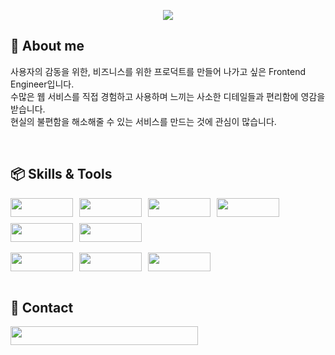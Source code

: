 <p align="center">
  <img src="https://capsule-render.vercel.app/api?type=waving&width=full&height=400&color=624d3f&text=Seungheon%20Shin&fontColor=fef8f5&fontAlign=50&fontAlignY=30&fontSize=60&desc=Frontend%20Engineer"/>
</p>

## 🐻 About me
<p>
  사용자의 감동을 위한, 비즈니스를 위한 프로덕트를 만들어 나가고 싶은 Frontend Engineer입니다.<br />
  수많은 웹 서비스를 직접 경험하고 사용하며 느끼는 사소한 디테일들과 편리함에 영감을 받습니다.<br />
  현실의 불편함을 해소해줄 수 있는 서비스를 만드는 것에 관심이 많습니다.<br />
</p>
<br />

## 📦 Skills & Tools
<div style="display: flex; flex-wrap: wrap; gap: 10px;">
  <img src="https://img.shields.io/badge/html5-E34F26.svg?style=for-the-badge&logo=html5&logoColor=white" style="width: 100px; height: 30px;"/>
  <img src="https://img.shields.io/badge/node.js-339933.svg?style=for-the-badge&logo=nodedotjs&logoColor=white" style="width: 100px; height: 30px;"/>
  <img src="https://img.shields.io/badge/javascript-F7DF1E.svg?style=for-the-badge&logo=javascript&logoColor=black" style="width: 100px; height: 30px;"/>
  <img src="https://img.shields.io/badge/typescript-007ACC.svg?style=for-the-badge&logo=typescript&logoColor=white" style="width: 100px; height: 30px;"/>
  <img src="https://img.shields.io/badge/react-20232a.svg?style=for-the-badge&logo=react&logoColor=61DAFB" style="width: 100px; height: 30px;"/>
  <img src="https://img.shields.io/badge/next.js-000000.svg?style=for-the-badge&logo=nextdotjs&logoColor=white" style="width: 100px; height: 30px;"/>
</div>
<br />
<div style="display: flex; flex-wrap: wrap; gap: 10px;">
  <img src="https://img.shields.io/badge/tailwindcss-06B6D4.svg?style=for-the-badge&logo=tailwindcss&logoColor=white" style="width: 100px; height: 30px;"/>
  <img src="https://img.shields.io/badge/styled%20components-DB7093.svg?style=for-the-badge&logo=styledcomponents&logoColor=white" style="width: 100px; height: 30px;"/>
  <img src="https://img.shields.io/badge/figma-F24E1E.svg?style=for-the-badge&logo=figma&logoColor=white" style="width: 100px; height: 30px;"/>
</div>
<br />

## 💼 Contact
<a href="mailto:tlstmdgjs980902@gmail.com">
  <img src="https://img.shields.io/badge/tlstmdgjs980902@gmail.com-624d3f.svg?style=for-the-badge&logo=gmail&logoColor=white" style="width: 300px; height: 30px;"/>
</a>
<br />
